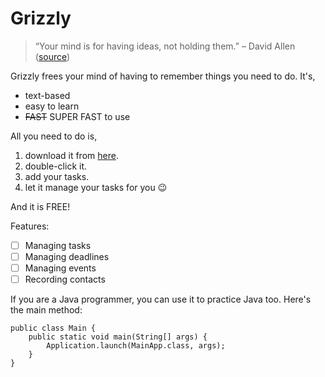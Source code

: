 <h1> Grizzly </h1>

> “Your mind is for having ideas, not holding them.” – David Allen ([source](https://dansilvestre.com/productivity-quotes/))

Grizzly frees your mind of having to remember things you need to do. It's,
- text-based
- easy to learn
- ~~FAST~~ SUPER FAST to use

All you need to do is,

1. download it from [here](https://github.com/delishad21/ip/releases/tag/v0.2.0).
2. double-click it.
3. add your tasks.
4. let it manage your tasks for you 😉

And it is FREE!

Features:

- [ ]  Managing tasks
- [ ]  Managing deadlines
- [ ]  Managing events
- [ ]  Recording contacts

If you are a Java programmer, you can use it to practice Java too. Here's the main method:
```
public class Main {
    public static void main(String[] args) {
        Application.launch(MainApp.class, args);
    }
}
```
